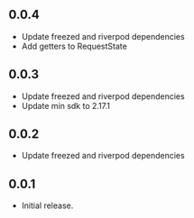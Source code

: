 ## 0.0.4
* Update freezed and riverpod dependencies
* Add getters to RequestState

## 0.0.3
* Update freezed and riverpod dependencies
* Update min sdk to 2.17.1

## 0.0.2
* Update freezed and riverpod dependencies

## 0.0.1
* Initial release.

